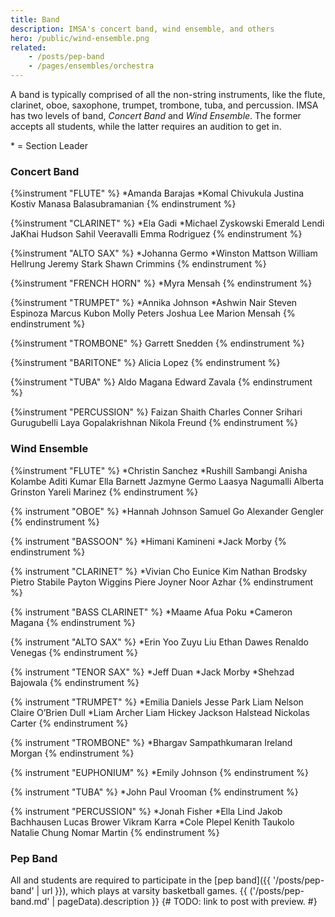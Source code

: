```yaml
---
title: Band
description: IMSA's concert band, wind ensemble, and others
hero: /public/wind-ensemble.png
related:
    - /posts/pep-band
    - /pages/ensembles/orchestra
---
```


A band is typically comprised of all the non-string instruments, like the flute, clarinet, oboe, saxophone, trumpet, trombone, tuba, and percussion.
IMSA has two levels of band, _Concert Band_ and _Wind Ensemble_. The former accepts all students, while the latter requires an audition to get in.

\* = Section Leader

### Concert Band
{%instrument "FLUTE" %}
*Amanda Barajas
*Komal Chivukula
Justina Kostiv
Manasa Balasubramanian
{% endinstrument %}

{%instrument "CLARINET" %}
*Ela Gadi
*Michael Zyskowski
Emerald Lendi
JaKhai Hudson
Sahil Veeravalli
Emma Rodriguez
{% endinstrument %}

{%instrument "ALTO SAX" %}
*Johanna Germo
*Winston Mattson
William Hellrung
Jeremy Stark
Shawn Crimmins
{% endinstrument %}

{%instrument "FRENCH HORN" %}
*Myra Mensah
{% endinstrument %}

{%instrument "TRUMPET" %}
*Annika Johnson
*Ashwin Nair
Steven Espinoza
Marcus Kubon
Molly Peters
Joshua Lee
Marion Mensah
{% endinstrument %}

{%instrument "TROMBONE" %}
Garrett Snedden
{% endinstrument %}

{%instrument "BARITONE" %}
Alicia Lopez
{% endinstrument %}

{%instrument "TUBA" %}
Aldo Magana
Edward Zavala
{% endinstrument %}

{%instrument "PERCUSSION" %}
Faizan Shaith
Charles Conner
Srihari Gurugubelli
Laya Gopalakrishnan
Nikola Freund
{% endinstrument %}


### Wind Ensemble
{%instrument "FLUTE" %}
*Christin Sanchez
*Rushill Sambangi
Anisha Kolambe
Aditi Kumar
Ella Barnett
Jazmyne Germo
Laasya Nagumalli
Alberta Grinston
Yareli Marinez
{% endinstrument %}

{% instrument "OBOE" %}
*Hannah Johnson
Samuel Go
Alexander Gengler
{% endinstrument %}

{% instrument "BASSOON" %}
*Himani Kamineni
*Jack Morby
{% endinstrument %}

{% instrument "CLARINET" %}
*Vivian Cho
Eunice Kim
Nathan Brodsky
Pietro Stabile
Payton Wiggins
Piere Joyner
Noor Azhar
{% endinstrument %}

{% instrument "BASS CLARINET" %}
*Maame Afua Poku
*Cameron Magana
{% endinstrument %}

{% instrument "ALTO SAX" %}
*Erin Yoo
Zuyu Liu
Ethan Dawes
Renaldo Venegas
{% endinstrument %}

{% instrument "TENOR SAX" %}
*Jeff Duan
*Jack Morby
*Shehzad Bajowala
{% endinstrument %}

{% instrument "TRUMPET" %}
*Emilia Daniels
Jesse Park
Liam Nelson
Claire O’Brien Dull
*Liam Archer
Liam Hickey
Jackson Halstead
Nickolas Carter
{% endinstrument %}

{% instrument "TROMBONE" %}
*Bhargav Sampathkumaran
Ireland Morgan
{% endinstrument %}

{% instrument "EUPHONIUM" %}
*Emily Johnson
{% endinstrument %}

{% instrument "TUBA" %}
*John Paul Vrooman
{% endinstrument %}

{% instrument "PERCUSSION" %}
*Jonah Fisher
*Ella Lind
Jakob Bachhausen
Lucas Brower
Vikram Karra
*Cole Plepel
Kenith Taukolo
Natalie Chung
Nomar Martin
{% endinstrument %}

### Pep Band
All and students are required to participate in the [pep band]({{ '/posts/pep-band' | url }}), which plays at varsity basketball games.
{{ ('/posts/pep-band.md' | pageData).description }}
{# TODO: link to post with preview. #}
